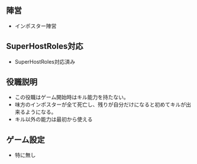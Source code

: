 ## 陣営
- インポスター陣営

## SuperHostRoles対応
- SuperHostRoles対応済み

## 役職説明
- この役職はゲーム開始時はキル能力を持たない。
- 味方のインポスターが全て死亡し、残りが自分だけになると初めてキルが出来るようになる。
- キル以外の能力は最初から使える

## ゲーム設定
- 特に無し